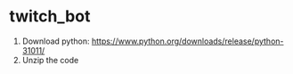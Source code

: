 # twitch_bot

1. Download python: https://www.python.org/downloads/release/python-31011/
2. Unzip the code